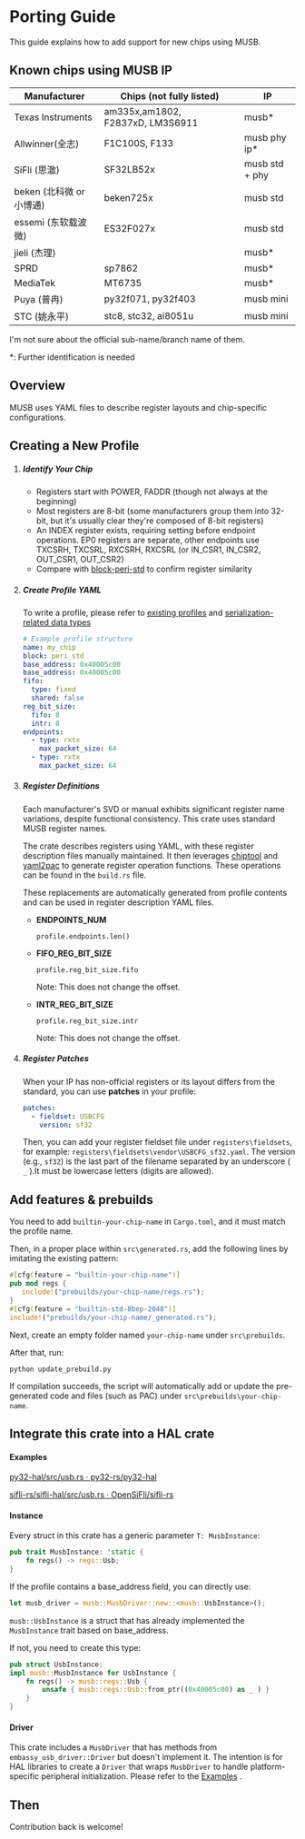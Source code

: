 # Porting Guide

This guide explains how to add support for new chips using MUSB.

## Known chips using MUSB IP

| Manufacturer             | Chips (not fully listed)         | IP             |
| ------------------------ | -------------------------------- | -------------- |
| Texas Instruments        | am335x,am1802, F2837xD, LM3S6911 | musb*          |
| Allwinner(全志)          | F1C100S, F133                    | musb phy ip*   |
| SiFli (思澈)             | SF32LB52x                        | musb std + phy |
| beken (北科微 or 小博通) | beken725x                        | musb std       |
| essemi (东软载波微)      | ES32F027x                        | musb std       |
| jieli (杰理)             |                                  | musb*          |
| SPRD                     | sp7862                           | musb*          |
| MediaTek                 | MT6735                           | musb*          |
| Puya (普冉)              | py32f071, py32f403               | musb mini      |
| STC (姚永平)             | stc8, stc32, ai8051u             | musb mini      |

I'm not sure about the official sub-name/branch name of them.

*: Further identification is needed

## Overview

MUSB uses YAML files to describe register layouts and chip-specific configurations.

## Creating a New Profile

1. ##### **Identify Your Chip**

   - Registers start with POWER, FADDR (though not always at the beginning)
   - Most registers are 8-bit (some manufacturers group them into 32-bit, but it's usually clear they're composed of 8-bit registers)
   - An INDEX register exists, requiring setting before endpoint operations. EP0 registers are separate, other endpoints use TXCSRH, TXCSRL, RXCSRH, RXCSRL (or IN_CSR1, IN_CSR2, OUT_CSR1, OUT_CSR2)
   - Compare with [block-peri-std](../registers/blocks/peri_std.yaml) to confirm register similarity

2. ##### **Create Profile YAML**

   To write a profile, please refer to [existing profiles](../registers/profiles) and [serialization-related data types](../build_src/build_serde.rs)

   ```yaml
   # Example profile structure
   name: my_chip
   block: peri_std
   base_address: 0x40005c00
   base_address: 0x40005c00
   fifo:
     type: fixed
     shared: false
   reg_bit_size:
     fifo: 8
     intr: 8
   endpoints:
     - type: rxtx
       max_packet_size: 64
     - type: rxtx
       max_packet_size: 64
   
   ```

3. ##### **Register Definitions**

   Each manufacturer's SVD or manual exhibits significant register name variations, despite functional consistency. This crate uses standard MUSB register names.

   The crate describes registers using YAML, with these register description files manually maintained. It then leverages [chiptool](https://github.com/embassy-rs/chiptool) and [yaml2pac](https://github.com/embedded-drivers/yaml2pac) to generate register operation functions. These operations can be found in the `build.rs` file.

   These replacements are automatically generated from profile contents and can be used in register description YAML files.

   - **ENDPOINTS_NUM**

     `profile.endpoints.len()`

   - **FIFO_REG_BIT_SIZE**

     `profile.reg_bit_size.fifo`

     Note: This does not change the offset.

   - **INTR_REG_BIT_SIZE**

     `profile.reg_bit_size.intr`
     
     Note: This does not change the offset.

4. ##### **Register Patches**

   When your IP has non-official registers or its layout differs from the standard, you can use **patches** in your profile:

   ```yaml
   patches:
     - fieldset: USBCFG
       version: sf32
   ```

   Then, you can add your register fieldset file under `registers\fieldsets`, for example: `registers\fieldsets\vendor\USBCFG_sf32.yaml`.
   The version (e.g., `sf32`) is the last part of the filename separated by an underscore ( `_` ).It must be lowercase letters (digits are allowed).

## Add features & prebuilds

You need to add `builtin-your-chip-name` in `Cargo.toml`, and it must match the profile name.

Then, in a proper place within `src\generated.rs`, add the following lines by imitating the existing pattern:

```rust
#[cfg(feature = "builtin-your-chip-name")]
pub mod regs {
   include!("prebuilds/your-chip-name/regs.rs");
}
#[cfg(feature = "builtin-std-8bep-2048")]
include!("prebuilds/your-chip-name/_generated.rs");
```

Next, create an empty folder named `your-chip-name` under `src\prebuilds`.

After that, run:

```shell
python update_prebuild.py
```

If compilation succeeds, the script will automatically add or update the pre-generated code and files (such as PAC) under `src\prebuilds\your-chip-name`.

## Integrate this crate into a HAL crate

#### Examples

[py32-hal/src/usb.rs · py32-rs/py32-hal](https://github.com/py32-rs/py32-hal/blob/main/src/usb.rs)

[sifli-rs/sifli-hal/src/usb.rs · OpenSiFli/sifli-rs](https://github.com/OpenSiFli/sifli-rs/blob/main/sifli-hal/src/usb.rs)

#### Instance

Every struct in this crate has a generic parameter `T: MusbInstance`:

```rust
pub trait MusbInstance: 'static {
    fn regs() -> regs::Usb;
}
```

If the profile contains a base_address field, you can directly use:

```rust
let musb_driver = musb::MusbDriver::new::<musb::UsbInstance>();
```

`musb::UsbInstance` is a struct that has already implemented the `MusbInstance` trait based on base_address.

If not, you need to create this type:

```rust
pub struct UsbInstance;
impl musb::MusbInstance for UsbInstance {
    fn regs() -> musb::regs::Usb {
        unsafe { musb::regs::Usb::from_ptr((0x40005c00) as _ ) }
    }
}
```

#### Driver

This crate includes a `MusbDriver` that has methods from `embassy_usb_driver::Driver` but doesn't implement it. The intention is for HAL libraries to create a `Driver` that wraps `MusbDriver` to handle platform-specific peripheral initialization. Please refer to the [Examples](#examples) .

## Then

Contribution back is welcome!
